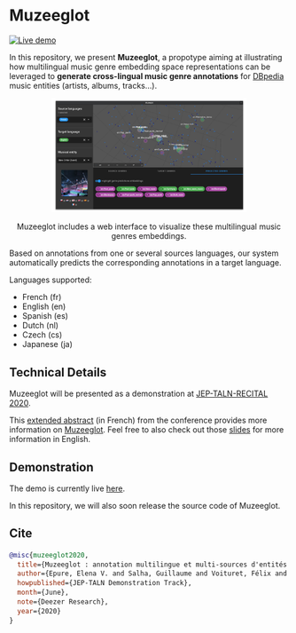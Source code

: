 # Muzeeglot

[![Live demo](https://img.shields.io/badge/Live-demo-blue)](https://research.deezer.com/muzeeglot)

In this repository, we present **Muzeeglot**, a propotype aiming at illustrating how
multilingual music genre embedding space representations can be leveraged to
**generate cross-lingual music genre annotations** for
[DBpedia](https://wiki.dbpedia.org/) music entities (artists, albums, tracks...).

<div align="center">
    <img
        src="https://github.com/deezer/muzeeglot/blob/master/screenshot.png?raw=true"
        width="70%">
    <p>
        Muzeeglot includes a web interface to visualize these
        multilingual music genres embeddings.
    </p>
</div>

Based on annotations from one or several sources languages, our system automatically
predicts the corresponding annotations in a target language.

Languages supported:

- French (fr)
- English (en)
- Spanish (es)
- Dutch (nl)
- Czech (cs)
- Japanese (ja)

## Technical Details

Muzeeglot will be presented as a demonstration at [JEP-TALN-RECITAL 2020](https://jep-taln2020.loria.fr).

This [extended abstract](https://jep-taln2020.loria.fr/wp-content/uploads/JEP-TALN-RECITAL-2020_paper_156.pdf) (in French) from the conference provides more information on [Muzeeglot](https://research.deezer.com/muzeeglot). Feel free to also check out those [slides](https://github.com/deezer/muzeeglot/blob/master/presentation.pdf) for more information in English.

## Demonstration

The demo is currently live [here](https://research.deezer.com/muzeeglot).

In this repository, we will also soon release the source code of Muzeeglot.


## Cite

```BibTeX
@misc{muzeeglot2020,
  title={Muzeeglot : annotation multilingue et multi-sources d'entités musicales à partir de représentations de genres musicaux},
  author={Epure, Elena V. and Salha, Guillaume and Voituret, Félix and Baranes, Marion and Hennequin, Romain},
  howpublished={JEP-TALN Demonstration Track},
  month={June},
  note={Deezer Research},
  year={2020}
}
```
